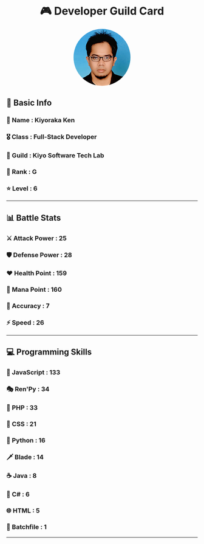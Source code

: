<div align="center">

# 🎮 Developer Guild Card

<!-- Replace with your profile image -->
<img src="./assets/profile.png" width="150" height="150" style="border-radius: 50%"/>
</div>

##  📌 Basic Info
### 👤 Name : Kiyoraka Ken
### 🎖️ Class : Full-Stack Developer
### 🎪 Guild : Kiyo Software Tech Lab 
### 🔰 Rank : G 
### ⭐ Level : 6

---
## 📊 Battle Stats

### ⚔️ Attack Power  : 25 
### 🛡️ Defense Power : 28 
### ❤️ Health Point  : 159 
### 🔮 Mana Point    : 160 
### 🎯 Accuracy      : 7 
### ⚡ Speed         : 26

---
## 💻 Programming Skills

### 📜 JavaScript : 133
### 🎭 Ren'Py : 34
### 🐘 PHP : 33
### 🎨 CSS : 21
### 🐍 Python : 16
### 🗡️ Blade : 14
### ☕ Java : 8
### 🎯 C# : 6
### 🌐 HTML : 5
### 📝 Batchfile : 1
---